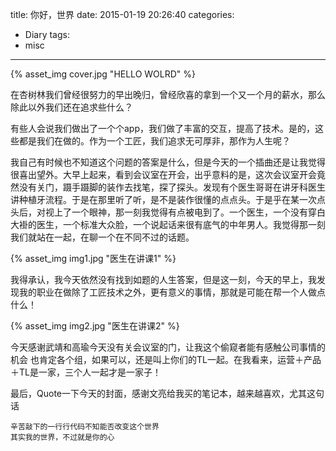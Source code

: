 title: 你好，世界
date: 2015-01-19 20:26:40
categories:
- Diary
tags:
- misc
---

{% asset_img cover.jpg "HELLO WOLRD" %}

在杏树林我们曾经很努力的早出晚归，曾经欣喜的拿到一个又一个月的薪水，那么除此以外我们还在追求些什么？

有些人会说我们做出了一个个app，我们做了丰富的交互，提高了技术。是的，这些都是我们在做的。作为一个工匠，我们追求无可厚非，那作为人生呢？

我自己有时候也不知道这个问题的答案是什么，但是今天的一个插曲还是让我觉得很喜出望外。大早上起来，看到会议室在开会，出乎意料的是，这次会议室开会竟然没有关门，蹑手蹑脚的装作去找笔，探了探头。发现有个医生哥哥在讲牙科医生讲种植牙流程。于是在那里听了听，是不是装作很懂的点点头。于是乎在某一次点头后，对视上了一个眼神，那一刻我觉得有点被电到了。一个医生，一个没有穿白大褂的医生，一个标准大众脸，一个说起话来很有底气的中年男人。我觉得那一刻我们就站在一起，在聊一个在不同不过的话题。

{% asset_img img1.jpg "医生在讲课1" %}

我得承认，我今天依然没有找到如题的人生答案，但是这一刻，今天的早上，我发现我的职业在做除了工匠技术之外，更有意义的事情，那就是可能在帮一个人做点什么！

{% asset_img img2.jpg "医生在讲课2" %}

今天感谢武靖和高瑜今天没有关会议室的门，让我这个偷窥者能有感触公司事情的机会
也肯定各个组，如果可以，还是叫上你们的TL一起。在我看来，运营＋产品＋TL是一家，三个人一起才是一家子！

最后，Quote一下今天的封面，感谢文亮给我买的笔记本，越来越喜欢，尤其这句话

```
辛苦敲下的一行行代码不知能否改变这个世界
其实我的世界，不过就是你的心
```